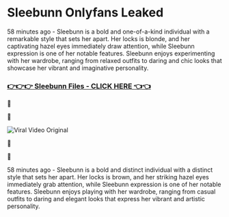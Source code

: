 # Sleebunn Onlyfans Leaked

<p>58 minutes ago - Sleebunn is a bold and one-of-a-kind individual with a remarkable style that sets her apart. Her locks is blonde, and her captivating hazel eyes immediately draw attention, while Sleebunn expression is one of her notable features. Sleebunn enjoys experimenting with her wardrobe, ranging from relaxed outfits to daring and chic looks that showcase her vibrant and imaginative personality.</p><p>
<h3><a href="https://fansleaks.com-getfree.pro/sleebunn" rel="nofollow">👉👉👉 Sleebunn Files - CLICK HERE 👈👈</a></h3>
<p>🔻</p>
<p>🔻</p> <p>
<a href="https://fansleaks.com-getfree.pro/sleebunn" rel="nofollow"><img src="https://i.imgur.com/0ZbtXZ5.gif" alt="Viral Video Original" style="max-width: 100%; display: inline-block;" data-target="animated-image.originalImage"></a>
<p>🔻</p>
<p>🔻</p> <p>58 minutes ago - Sleebunn is a bold and distinct individual with a distinct style that sets her apart. Her locks is brown, and her striking hazel eyes immediately grab attention, while Sleebunn expression is one of her notable features. Sleebunn enjoys playing with her wardrobe, ranging from casual outfits to daring and elegant looks that express her vibrant and artistic personality.</p>